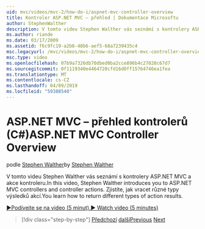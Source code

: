 ```yaml
---
uid: mvc/videos/mvc-2/how-do-i/aspnet-mvc-controller-overview
title: Kontroler ASP.NET MVC – přehled | Dokumentace Microsoftu
author: StephenWalther
description: V tomto videu Stephen Walther vás seznámí s kontrolery ASP.NET MVC a akce kontroleru. Zjistíte, jak vracet různé typy výsledků akcí.
ms.author: riande
ms.date: 03/17/2009
ms.assetid: f6c9fc19-a2b8-48b6-aef5-68a7239435c4
msc.legacyurl: /mvc/videos/mvc-2/how-do-i/aspnet-mvc-controller-overview
msc.type: video
ms.openlocfilehash: 07b9a7326db70dbed0ba2cce896b4c27020c67d7
ms.sourcegitcommit: 0f1119340e4464720cfd16d0ff15764746ea1fea
ms.translationtype: MT
ms.contentlocale: cs-CZ
ms.lasthandoff: 04/09/2019
ms.locfileid: "59388540"
---
```

# <a name="aspnet-mvc-controller-overview"></a><span data-ttu-id="077f4-104">ASP.NET MVC – přehled kontrolerů (C#)</span><span class="sxs-lookup"><span data-stu-id="077f4-104">ASP.NET MVC Controller Overview</span></span>

<span data-ttu-id="077f4-105">podle [Stephen Walther](https://github.com/StephenWalther)</span><span class="sxs-lookup"><span data-stu-id="077f4-105">by [Stephen Walther](https://github.com/StephenWalther)</span></span>

<span data-ttu-id="077f4-106">V tomto videu Stephen Walther vás seznámí s kontrolery ASP.NET MVC a akce kontroleru.</span><span class="sxs-lookup"><span data-stu-id="077f4-106">In this video, Stephen Walther introduces you to ASP.NET MVC controllers and controller actions.</span></span> <span data-ttu-id="077f4-107">Zjistíte, jak vracet různé typy výsledků akcí.</span><span class="sxs-lookup"><span data-stu-id="077f4-107">You learn how to return different types of action results.</span></span>

[<span data-ttu-id="077f4-108">&#9654;Podívejte se na video (5 minut).</span><span class="sxs-lookup"><span data-stu-id="077f4-108">&#9654; Watch video (5 minutes)</span></span>](https://channel9.msdn.com/Blogs/ASP-NET-Site-Videos/aspnet-mvc-controller-overview)

> [!div class="step-by-step"]
> <span data-ttu-id="077f4-109">[Předchozí](understanding-models-views-and-controllers.md)
> [další](understanding-controllers-controller-actions-and-action-results.md)</span><span class="sxs-lookup"><span data-stu-id="077f4-109">[Previous](understanding-models-views-and-controllers.md)
[Next](understanding-controllers-controller-actions-and-action-results.md)</span></span>

